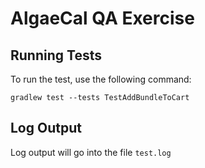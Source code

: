 # AlgaeCal QA Exercise

## Running Tests

To run the test, use the following command:

`gradlew test --tests TestAddBundleToCart`

## Log Output

Log output will go into the file `test.log`